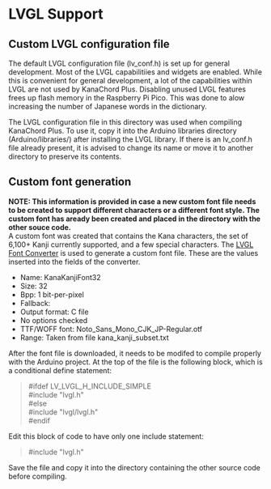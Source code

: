 # LVGL Support
## Custom LVGL configuration file
The default LVGL configuration file (lv_conf.h) is set up for general development.  Most of the LVGL capabilitiies and widgets are enabled.  While this is convenient for general development, a lot of the capabilities within LVGL are not used by KanaChord Plus.  Disabling unused LVGL features frees up flash memory in the Raspberry Pi Pico.  This was done to alow increasing the number of Japanese words in the dictionary.

The LVGL configuration file in this directory was used when compiling KanaChord Plus.  To use it, copy it into the Arduino libraries directory (Arduino/libraries/) after installing the LVGL library.  If there is an lv_conf.h file already present, it is advised to change its name or move it to another directory to preserve its contents.

## Custom font generation
**NOTE: This information is provided in case a new custom font file needs to be created to support different characters or a different font style.  The custom font has aready been created and placed in the directory with the other souce code.**  
A custom font was created that contains the Kana characters, the set of 6,100+ Kanji currently supported, and a few special characters.  The [LVGL Font Converter](https://lvgl.io/tools/fontconverter) is used to generate a custom font file.  These are the values inserted into the fields of the converter.
- Name: KanaKanjiFont32
- Size: 32
- Bpp: 1 bit-per-pixel
- Fallback: <none>
- Output format: C file
- No options checked
- TTF/WOFF font: Noto_Sans_Mono_CJK_JP-Regular.otf
- Range: Taken from file kana_kanji_subset.txt

After the font file is downloaded, it needs to be modifed to compile properly with the Arduino project.  At the top of the file is the following block, which is a conditional define statement:
>#ifdef LV_LVGL_H_INCLUDE_SIMPLE  
>#include "lvgl.h"  
>#else  
>#include "lvgl/lvgl.h"  
>#endif  

Edit this block of code to have only one include statement:
>#include "lvgl.h"

Save the file and copy it into the directory containing the other source code before compiling.


